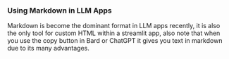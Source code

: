 ### Using Markdown in LLM Apps

Markdown is become the dominant format in LLM apps recently, it is also the only tool for custom HTML within a streamlit app, also note that when you use the copy button in Bard or ChatGPT it gives you text in markdown due to its many advantages.